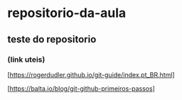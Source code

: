 # repositorio-da-aula
## teste do repositorio

### (link uteis) 
[https://rogerdudler.github.io/git-guide/index.pt_BR.html]

[https://balta.io/blog/git-github-primeiros-passos]
